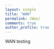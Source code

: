 ```yaml
---
layout: single
title: "WAN"
permalink: /Wan/
comments: true
author_profile: true
---
```


WAN testing
